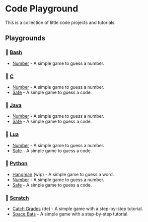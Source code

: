 # Code Playground

This is a collection of little code projects and tutorials.

## Playgrounds

### 📙 [Bash](./bash/)

- [Number](./bash/number/) - A simple game to guess a number.

### 📙 [C](./c/)

- [Number](./c/number/) - A simple game to guess a number.
- [Safe](./c/safe/) - A simple game to guess a code.

### 📙 [Java](./java/)

- [Number](./java/number/) - A simple game to guess a number.
- [Safe](./java/safe/) - A simple game to guess a code.

### 📙 [Lua](./lua/)

- [Number](./lua/number/) - A simple game to guess a number.
- [Safe](./lua/safe/) - A simple game to guess a code.

### 📙 [Python](./python/)

- [Hangman](./python/hangman/) (wip) - A simple game to guess a word.
- [Number](./python/number/) - A simple game to guess a number.
- [Safe](./python/safe/) - A simple game to guess a code.

### 📙 [Scratch](./scratch/)

- [Catch Grades](./scratch/catch-grades/) (de) - A simple game with a
  step-by-step tutorial.
- [Space Bats](./scratch/space-bats/) - A simple game with a step-by-step
  tutorial.
